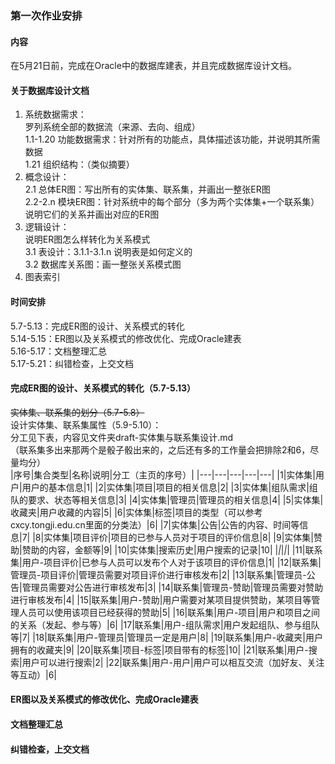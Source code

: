 ### 第一次作业安排
#### 内容
在5月21日前，完成在Oracle中的数据库建表，并且完成数据库设计文档。
#### 关于数据库设计文档

1. 系统数据需求：  
罗列系统全部的数据流（来源、去向、组成）</br>
1.1-1.20 功能数据需求：针对所有的功能点，具体描述该功能，并说明其所需数据</br>
1.21 组织结构：（类似摘要）
2. 概念设计：</br>
   2.1 总体ER图：写出所有的实体集、联系集，并画出一整张ER图  
   2.2-2.n 模块ER图：针对系统中的每个部分（多为两个实体集+一个联系集）说明它们的关系并画出对应的ER图
3. 逻辑设计：  
   说明ER图怎么样转化为关系模式</br>
   3.1 表设计：3.1.1-3.1.n 说明表是如何定义的  
   3.2 数据库关系图：画一整张关系模式图
4. 图表索引

#### 时间安排
5.7-5.13：完成ER图的设计、关系模式的转化  
5.14-5.15：ER图以及关系模式的修改优化、完成Oracle建表  
5.16-5.17：文档整理汇总  
5.17-5.21：纠错检查，上交文档  

#### 完成ER图的设计、关系模式的转化（5.7-5.13）
<del>实体集、联系集的划分（5.7-5.8）</del>  
设计实体集、联系集属性（5.9-5.10）：  
分工见下表，内容见文件夹draft-实体集与联系集设计.md  
（联系集多出来那两个是骰子骰出来的，之后还有多的工作量会把排除2和6，尽量均分）  
|序号|集合类型|名称|说明|分工（主页的序号）|
|---|---|---|---|---|
|1|实体集|用户|用户的基本信息|1|
|2|实体集|项目|项目的相关信息|2|
|3|实体集|组队需求|组队的要求、状态等相关信息|3|
|4|实体集|管理员|管理员的相关信息|4|
|5|实体集|收藏夹|用户收藏的内容|5|
|6|实体集|标签|项目的类型（可以参考cxcy.tongji.edu.cn里面的分类法）|6|
|7|实体集|公告|公告的内容、时间等信息|7|
|8|实体集|项目评价|项目的已参与人员对于项目的评价信息|8|
|9|实体集|赞助|赞助的内容，金额等|9|
|10|实体集|搜索历史|用户搜索的记录|10|
|*|*|*|*|
|11|联系集|用户-项目评价|已参与人员可以发布个人对于该项目的评价信息|1|
|12|联系集|管理员-项目评价|管理员需要对项目评价进行审核发布|2|
|13|联系集|管理员-公告|管理员需要对公告进行审核发布|3|
|14|联系集|管理员-赞助|管理员需要对赞助进行审核发布|4|
|15|联系集|用户-赞助|用户需要对某项目提供赞助，某项目等管理人员可以使用该项目已经获得的赞助|5|
|16|联系集|用户-项目|用户和项目之间的关系（发起、参与等）|6|
|17|联系集|用户-组队需求|用户发起组队、参与组队等|7|
|18|联系集|用户-管理员|管理员一定是用户|8|
|19|联系集|用户-收藏夹|用户拥有的收藏夹|9|
|20|联系集|项目-标签|项目带有的标签|10|
|21|联系集|用户-搜索|用户可以进行搜索|2|
|22|联系集|用户-用户|用户可以相互交流（加好友、关注等互动）|6|

#### ER图以及关系模式的修改优化、完成Oracle建表
#### 文档整理汇总
#### 纠错检查，上交文档
